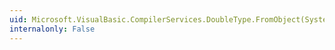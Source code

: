 ```yaml
---
uid: Microsoft.VisualBasic.CompilerServices.DoubleType.FromObject(System.Object)
internalonly: False
---
```

